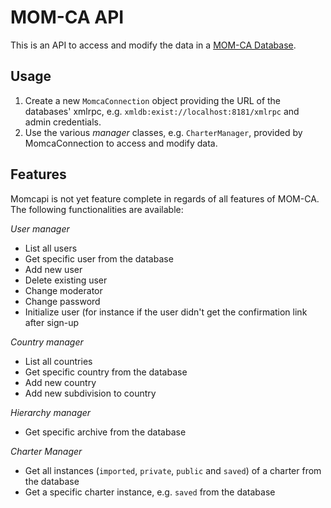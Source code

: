 MOM-CA API
==========

This is an API to access and modify the data in a [MOM-CA Database](https://github.com/icaruseu/mom-ca).

Usage
-----

1. Create a new `MomcaConnection` object providing the URL of the databases' xmlrpc, e.g. `xmldb:exist://localhost:8181/xmlrpc` and admin credentials.
2. Use the various *manager* classes, e.g. `CharterManager`, provided by MomcaConnection to access and modify data.

Features
--------

Momcapi is not yet feature complete in regards of all features of MOM-CA. The following functionalities are available:

_User manager_

* List all users
* Get specific user from the database
* Add new user
* Delete existing user
* Change moderator
* Change password
* Initialize user (for instance if the user didn't get the confirmation link after sign-up

_Country manager_

* List all countries
* Get specific country from the database
* Add new country
* Add new subdivision to country

_Hierarchy manager_

* Get specific archive from the database

_Charter Manager_

* Get all instances (`imported`, `private`, `public` and `saved`) of a charter from the database
* Get a specific charter instance, e.g. `saved` from the database